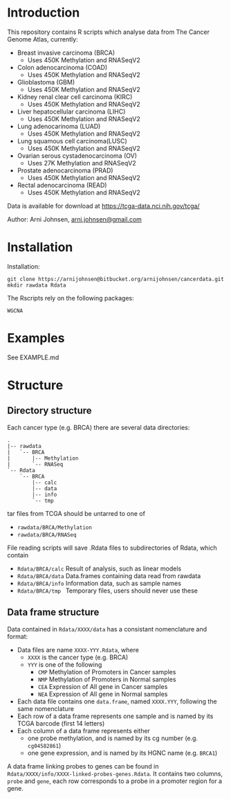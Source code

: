 # Introduction
This repository contains R scripts which analyse data from
The Cancer Genome Atlas, currently:

- Breast invasive carcinoma (BRCA)
    - Uses 450K Methylation and RNASeqV2
- Colon adenocarcinoma (COAD)
    - Uses 450K Methylation and RNASeqV2
- Glioblastoma (GBM)
    - Uses 450K Methylation and RNASeqV2
- Kidney renal clear cell carcinoma (KIRC)
    - Uses 450K Methylation and RNASeqV2
- Liver hepatocellular carcinoma (LIHC)
    - Uses 450K Methylation and RNASeqV2
- Lung adenocarinoma (LUAD)
    - Uses 450K Methylation and RNASeqV2
- Lung squamous cell carcinoma(LUSC)
    - Uses 450K Methylation and RNASeqV2
- Ovarian serous cystadenocarcinoma (OV)
    - Uses 27K Methylation and RNASeqV2
- Prostate adenocarcinoma (PRAD)
    - Uses 450K Methylation and RNASeqV2
- Rectal adenocarcinoma (READ)
    - Uses 450K Methylation and RNASeqV2

Data is available for download at https://tcga-data.nci.nih.gov/tcga/

Author: Arni Johnsen, arni.johnsen@gmail.com

# Installation 

Installation: 

    git clone https://arnijohnsen@bitbucket.org/arnijohnsen/cancerdata.git
    mkdir rawdata Rdata

The Rscripts rely on the following packages:

    WGCNA

# Examples

See EXAMPLE.md

# Structure

## Directory structure

Each cancer type (e.g. BRCA) there are several data directories:

    .
    |-- rawdata
    |   `-- BRCA
    |       |-- Methylation
    |       `-- RNASeq
    `-- Rdata
        `-- BRCA
            |-- calc
            |-- data
            |-- info
            `-- tmp

tar files from TCGA should be untarred to one of

- `rawdata/BRCA/Methylation`
- `rawdata/BRCA/RNASeq`

File reading scripts will save .Rdata files to subdirectories of Rdata, 
which contain

- `Rdata/BRCA/calc` Result of analysis, such as linear models
- `Rdata/BRCA/data` Data.frames containing data read from rawdata
- `Rdata/BRCA/info` Information data, such as sample names
- `Rdata/BRCA/tmp ` Temporary files, users should never use these

## Data frame structure

Data contained in `Rdata/XXXX/data` has a consistant nomenclature and format: 

- Data files are name `XXXX-YYY.Rdata`, where 
    - `XXXX` is the cancer type (e.g. BRCA)
    - `YYY` is one of the following
        - `CMP` Methylation of Promoters in Cancer samples
        - `NMP` Methylation of Promoters in Normal samples
        - `CEA` Expression of All gene in Cancer samples
        - `NEA` Expression of All gene in Normal samples
- Each data file contains one `data.frame`, named `XXXX.YYY`, following the same nomenclature
- Each row of a data frame represents one sample and is named by its TCGA barcode (first 14 letters)
- Each column of a data frame represents either
    - one probe methylation, and is named by its cg number (e.g. `cg04582861`)
    - one gene expression, and is named by its HGNC name (e.g. `BRCA1`)

A data frame linking probes to genes can be found in `Rdata/XXXX/info/XXXX-linked-probes-genes.Rdata`. 
It contains two columns, `probe` and `gene`, each row corresponds to a probe in a promoter region for a gene.


